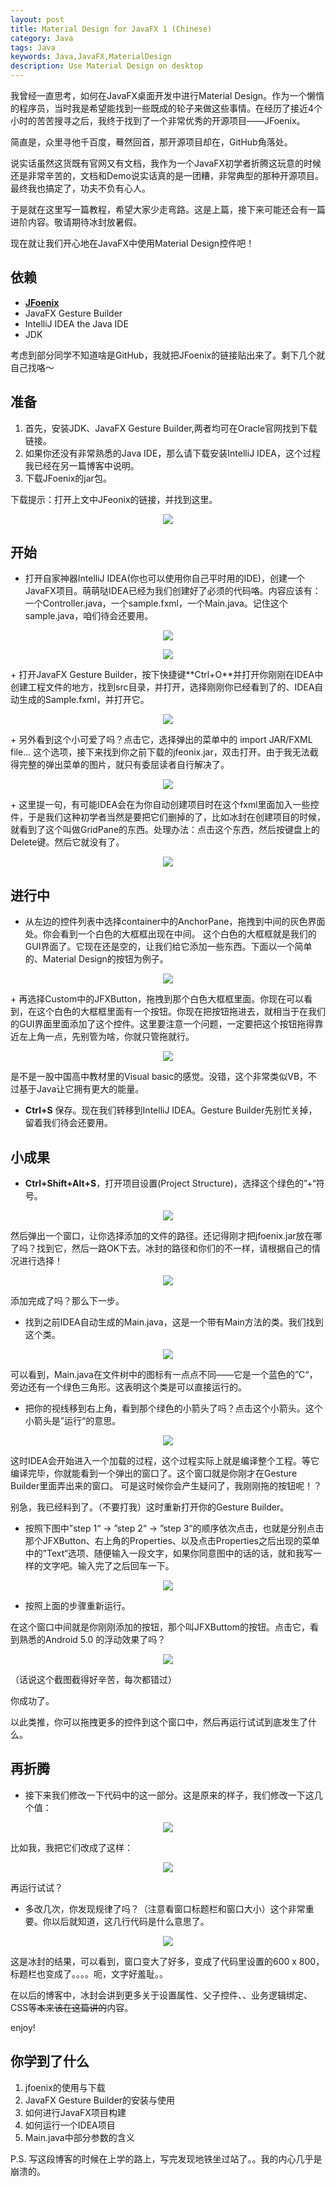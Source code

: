 ```yaml
---
layout: post
title: Material Design for JavaFX 1 (Chinese)
category: Java
tags: Java
keywords: Java,JavaFX,MaterialDesign
description: Use Material Design on desktop
---
```


我曾经一直思考，如何在JavaFX桌面开发中进行Material Design。作为一个懒惰的程序员，当时我是希望能找到一些既成的轮子来做这些事情。在经历了接近4个小时的苦苦搜寻之后，我终于找到了一个非常优秀的开源项目——JFoenix。

简直是，众里寻他千百度，蓦然回首，那开源项目却在，GitHub角落处。

说实话虽然这货既有官网又有文档，我作为一个JavaFX初学者折腾这玩意的时候还是非常辛苦的，文档和Demo说实话真的是一团糟，非常典型的那种开源项目。最终我也搞定了，功夫不负有心人。

于是就在这里写一篇教程，希望大家少走弯路。这是上篇，接下来可能还会有一篇进阶内容。敬请期待冰封放暑假。

现在就让我们开心地在JavaFX中使用Material Design控件吧！

## 依赖

+ **[JFoenix](https://github.com/jfoenixadmin/JFoenix)**
+ JavaFX Gesture Builder
+ IntelliJ IDEA the Java IDE
+ JDK

考虑到部分同学不知道啥是GitHub，我就把JFoenix的链接贴出来了。剩下几个就自己找咯～

## 准备

1. 首先，安装JDK、JavaFX Gesture Builder,两者均可在Oracle官网找到下载链接。
1. 如果你还没有非常熟悉的Java IDE，那么请下载安装IntelliJ IDEA，这个过程我已经在另一篇博客中说明。
1. 下载JFoenix的jar包。

下载提示：打开上文中JFeonix的链接，并找到这里。

<center>
    <p><img src="/../../../assets/images/java/javafx1/0.png" align="center"></p>
</center>

## 开始

+ 打开自家神器IntelliJ IDEA(你也可以使用你自己平时用的IDE)，创建一个JavaFX项目。萌萌哒IDEA已经为我们创建好了必须的代码咯。内容应该有：一个Controller.java，一个sample.fxml，一个Main.java。记住这个sample.java，咱们待会还要用。
<center>
    <p><img src="/../../../assets/images/java/javafx1/1.png" align="center"></p>    <p><img src="/../../../assets/images/java/javafx1/2.png" align="center"></p>
</center>
+ 打开JavaFX Gesture Builder，按下快捷键**Ctrl+O**并打开你刚刚在IDEA中创建工程文件的地方，找到src目录，并打开，选择刚刚你已经看到了的、IDEA自动生成的Sample.fxml，并打开它。
<center>
    <p><img src="/../../../assets/images/java/javafx1/3.png" align="center"></p>
</center>
+ 另外看到这个小可爱了吗？点击它，选择弹出的菜单中的 import JAR/FXML file... 这个选项，接下来找到你之前下载的jfeonix.jar，双击打开。由于我无法截得完整的弹出菜单的图片，就只有委屈读者自行解决了。
<center>
    <p><img src="/../../../assets/images/java/javafx1/4.png" align="center"></p>
</center>
+ 这里提一句，有可能IDEA会在为你自动创建项目时在这个fxml里面加入一些控件，于是我们这种初学者当然是要把它们删掉的了，比如冰封在创建项目的时候，就看到了这个叫做GridPane的东西。处理办法：点击这个东西，然后按键盘上的Delete键。然后它就没有了。
<center>
    <p><img src="/../../../assets/images/java/javafx1/7.png" align="center"></p>
</center>

## 进行中
+ 从左边的控件列表中选择container中的AnchorPane，拖拽到中间的灰色界面处。你会看到一个白色的大框框出现在中间。 这个白色的大框框就是我们的GUI界面了。它现在还是空的，让我们给它添加一些东西。下面以一个简单的、Material Design的按钮为例子。
<center>
    <p><img src="/../../../assets/images/java/javafx1/5.png" align="center"></p>
</center>
+ 再选择Custom中的JFXButton，拖拽到那个白色大框框里面。你现在可以看到，在这个白色的大框框里面有一个按钮。你现在把按钮拖进去，就相当于在我们的GUI界面里面添加了这个控件。这里要注意一个问题，一定要把这个按钮拖得靠近左上角一点，先别管为啥，你就只管拖就行。
<center>
    <p><img src="/../../../assets/images/java/javafx1/6.png" align="center"></p>
</center>
是不是一股中国高中教材里的Visual basic的感觉。没错，这个非常类似VB，不过基于Java让它拥有更大的能量。

+ **Ctrl+S** 保存。现在我们转移到IntelliJ IDEA。Gesture Builder先别忙关掉，留着我们待会还要用。

## 小成果

+ **Ctrl+Shift+Alt+S**，打开项目设置(Project Structure)，选择这个绿色的”+“符号。
<center>
    <p><img src="/../../../assets/images/java/javafx1/10.png" align="center"></p>
</center>
然后弹出一个窗口，让你选择添加的文件的路径。还记得刚才把jfoenix.jar放在哪了吗？找到它，然后一路OK下去。冰封的路径和你们的不一样，请根据自己的情况进行选择！
<center>
    <p><img src="/../../../assets/images/java/javafx1/11.png" align="center"></p>
</center>
添加完成了吗？那么下一步。

+ 找到之前IDEA自动生成的Main.java，这是一个带有Main方法的类。我们找到这个类。
<center>
    <p><img src="/../../../assets/images/java/javafx1/8.png" align="center"></p>
</center>
可以看到，Main.java在文件树中的图标有一点点不同——它是一个蓝色的”C“，旁边还有一个绿色三角形。这表明这个类是可以直接运行的。

+ 把你的视线移到右上角，看到那个绿色的小箭头了吗？点击这个小箭头。这个小箭头是”运行“的意思。
<center>
    <p><img src="/../../../assets/images/java/javafx1/9.png" align="center"></p>
</center>

这时IDEA会开始进入一个加载的过程，这个过程实际上就是编译整个工程。等它编译完毕，你就能看到一个弹出的窗口了。这个窗口就是你刚才在Gesture Builder里面弄出来的窗口。
可是这时候你会产生疑问了，我刚刚拖的按钮呢！？

别急，我已经料到了。（不要打我）这时重新打开你的Gesture Builder。

+ 按照下图中”step 1“ -> ”step 2“ -> ”step 3“的顺序依次点击，也就是分别点击那个JFXButton、右上角的Properties、以及点击Properties之后出现的菜单中的”Text“选项、随便输入一段文字，如果你同意图中的话的话，就和我写一样的文字吧。输入完了之后回车一下。
<center>
    <p><img src="/../../../assets/images/java/javafx1/12.png" align="center"></p>
</center>

+ 按照上面的步骤重新运行。

在这个窗口中间就是你刚刚添加的按钮，那个叫JFXButtom的按钮。点击它，看到熟悉的Android 5.0 的浮动效果了吗？
<center>
    <p><img src="/../../../assets/images/java/javafx1/13.png" align="center"></p>
</center>

（话说这个截图截得好辛苦，每次都错过）

你成功了。

以此类推，你可以拖拽更多的控件到这个窗口中，然后再运行试试到底发生了什么。

## 再折腾

+ 接下来我们修改一下代码中的这一部分。这是原来的样子，我们修改一下这几个值：
<center>
    <p><img src="/../../../assets/images/java/javafx1/14.png" align="center"></p>
</center>
比如我，我把它们改成了这样：
<center>
    <p><img src="/../../../assets/images/java/javafx1/15.png" align="center"></p>
</center>
再运行试试？

+ 多改几次，你发现规律了吗？（注意看窗口标题栏和窗口大小）这个非常重要。你以后就知道，这几行代码是什么意思了。
<center>
    <p><img src="/../../../assets/images/java/javafx1/16.png" align="center"></p>
</center>
这是冰封的结果，可以看到，窗口变大了好多，变成了代码里设置的600 x 800，标题栏也变成了。。。。呃，文字好羞耻。。

在以后的博客中，冰封会讲到更多关于设置属性、父子控件、、业务逻辑绑定、CSS等~~本来该在这篇讲的~~内容。

enjoy!

## 你学到了什么
1. jfoenix的使用与下载
1. JavaFX Gesture Builder的安装与使用
1. 如何进行JavaFX项目构建
1. 如何运行一个IDEA项目
1. Main.java中部分参数的含义

P.S. 写这段博客的时候在上学的路上，写完发现地铁坐过站了。。我的内心几乎是崩溃的。
